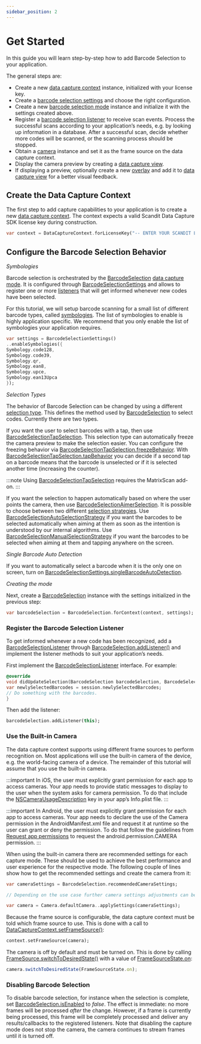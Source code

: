 ```yaml
---
sidebar_position: 2
---
```


# Get Started

In this guide you will learn step-by-step how to add Barcode Selection to your application.

The general steps are:

- Create a new [data capture context](https://docs.scandit.com/data-capture-sdk/flutter/core/api/data-capture-context.html#class-scandit.datacapture.core.DataCaptureContext) instance, initialized with your license key.
- Create a [barcode selection settings](https://docs.scandit.com/data-capture-sdk/flutter/barcode-capture/api/barcode-selection-settings.html#class-scandit.datacapture.barcode.selection.BarcodeSelectionSettings) and choose the right configuration.
- Create a new [barcode selection mode](https://docs.scandit.com/data-capture-sdk/flutter/barcode-capture/api/barcode-selection.html#class-scandit.datacapture.barcode.selection.BarcodeSelection) instance and initialize it with the settings created above.
- Register a [barcode selection listener](https://docs.scandit.com/data-capture-sdk/flutter/barcode-capture/api/barcode-selection-listener.html#interface-scandit.datacapture.barcode.selection.IBarcodeSelectionListener) to receive scan events. Process the successful scans according to your application’s needs, e.g. by looking up information in a database. After a successful scan, decide whether more codes will be scanned, or the scanning process should be stopped.
- Obtain a [camera](https://docs.scandit.com/data-capture-sdk/flutter/core/api/camera.html#class-scandit.datacapture.core.Camera) instance and set it as the frame source on the data capture context.
- Display the camera preview by creating a [data capture view](https://docs.scandit.com/data-capture-sdk/flutter/core/api/ui/data-capture-view.html#class-scandit.datacapture.core.ui.DataCaptureView).
- If displaying a preview, optionally create a new [overlay](https://docs.scandit.com/data-capture-sdk/flutter/barcode-capture/api/ui/barcode-selection-basic-overlay.html#class-scandit.datacapture.barcode.selection.ui.BarcodeSelectionBasicOverlay) and add it to [data capture view](https://docs.scandit.com/data-capture-sdk/flutter/core/api/ui/data-capture-view.html#class-scandit.datacapture.core.ui.DataCaptureView) for a better visual feedback.

## Create the Data Capture Context

The first step to add capture capabilities to your application is to create a new [data capture context](https://docs.scandit.com/data-capture-sdk/flutter/core/api/data-capture-context.html#class-scandit.datacapture.core.DataCaptureContext). The context expects a valid Scandit Data Capture SDK license key during construction.

```dart
var context = DataCaptureContext.forLicenseKey("-- ENTER YOUR SCANDIT LICENSE KEY HERE --");
```

## Configure the Barcode Selection Behavior

_Symbologies_

Barcode selection is orchestrated by the [BarcodeSelection](https://docs.scandit.com/data-capture-sdk/flutter/barcode-capture/api/barcode-selection.html#class-scandit.datacapture.barcode.selection.BarcodeSelection) [data capture mode](https://docs.scandit.com/data-capture-sdk/flutter/core/api/data-capture-mode.html#interface-scandit.datacapture.core.IDataCaptureMode). It is configured through [BarcodeSelectionSettings](https://docs.scandit.com/data-capture-sdk/flutter/barcode-capture/api/barcode-selection-settings.html#class-scandit.datacapture.barcode.selection.BarcodeSelectionSettings) and allows to register one or more [listeners](https://docs.scandit.com/data-capture-sdk/flutter/barcode-capture/api/barcode-selection-listener.html#interface-scandit.datacapture.barcode.selection.IBarcodeSelectionListener) that will get informed whenever new codes have been selected.

For this tutorial, we will setup barcode scanning for a small list of different barcode types, called [symbologies](https://docs.scandit.com/data-capture-sdk/flutter/barcode-capture/api/symbology.html#enum-scandit.datacapture.barcode.Symbology). The list of symbologies to enable is highly application specific. We recommend that you only enable the list of symbologies your application requires.

```dart
var settings = BarcodeSelectionSettings()
..enableSymbologies({
Symbology.code128,
Symbology.code39,
Symbology.qr,
Symbology.ean8,
Symbology.upce,
Symbology.ean13Upca
});
```

_Selection Types_

The behavior of Barcode Selection can be changed by using a different [selection type](https://docs.scandit.com/data-capture-sdk/flutter/barcode-capture/api/barcode-selection-type.html#interface-scandit.datacapture.barcode.selection.IBarcodeSelectionType). This defines the method used by [BarcodeSelection](https://docs.scandit.com/data-capture-sdk/flutter/barcode-capture/api/barcode-selection.html#class-scandit.datacapture.barcode.selection.BarcodeSelection) to select codes. Currently there are two types.

If you want the user to select barcodes with a tap, then use [BarcodeSelectionTapSelection](https://docs.scandit.com/data-capture-sdk/flutter/barcode-capture/api/barcode-selection-tap-selection.html#class-scandit.datacapture.barcode.selection.BarcodeSelectionTapSelection). This selection type can automatically freeze the camera preview to make the selection easier. You can configure the freezing behavior via [BarcodeSelectionTapSelection.freezeBehavior](https://docs.scandit.com/data-capture-sdk/flutter/barcode-capture/api/barcode-selection-tap-selection.html#property-scandit.datacapture.barcode.selection.BarcodeSelectionTapSelection.FreezeBehavior). With [BarcodeSelectionTapSelection.tapBehavior](https://docs.scandit.com/data-capture-sdk/flutter/barcode-capture/api/barcode-selection-tap-selection.html#property-scandit.datacapture.barcode.selection.BarcodeSelectionTapSelection.TapBehavior) you can decide if a second tap on a barcode means that the barcode is unselected or if it is selected another time (increasing the counter).

:::note
Using [BarcodeSelectionTapSelection](https://docs.scandit.com/data-capture-sdk/flutter/barcode-capture/api/barcode-selection-tap-selection.html#class-scandit.datacapture.barcode.selection.BarcodeSelectionTapSelection) requires the MatrixScan add-on.
:::

If you want the selection to happen automatically based on where the user points the camera, then use [BarcodeSelectionAimerSelection](https://docs.scandit.com/data-capture-sdk/flutter/barcode-capture/api/barcode-selection-aimer-selection.html#class-scandit.datacapture.barcode.selection.BarcodeSelectionAimerSelection). It is possible to choose between two different [selection strategies](https://docs.scandit.com/data-capture-sdk/flutter/barcode-capture/api/barcode-selection-strategy.html#interface-scandit.datacapture.barcode.selection.IBarcodeSelectionStrategy). Use
[BarcodeSelectionAutoSelectionStrategy](https://docs.scandit.com/data-capture-sdk/flutter/barcode-capture/api/barcode-selection-strategy.html#class-scandit.datacapture.barcode.selection.BarcodeSelectionAutoSelectionStrategy) if you want the barcodes to be selected automatically when aiming at them as soon as the intention is understood by our internal algorithms. Use [BarcodeSelectionManualSelectionStrategy](https://docs.scandit.com/data-capture-sdk/flutter/barcode-capture/api/barcode-selection-strategy.html#class-scandit.datacapture.barcode.selection.BarcodeSelectionManualSelectionStrategy) if you want the barcodes to be selected when aiming at them and tapping anywhere on the screen.

_Single Barcode Auto Detection_

If you want to automatically select a barcode when it is the only one on screen, turn on [BarcodeSelectionSettings.singleBarcodeAutoDetection](https://docs.scandit.com/data-capture-sdk/flutter/barcode-capture/api/barcode-selection-settings.html#property-scandit.datacapture.barcode.selection.BarcodeSelectionSettings.SingleBarcodeAutoDetection).

_Creating the mode_

Next, create a [BarcodeSelection](https://docs.scandit.com/data-capture-sdk/flutter/barcode-capture/api/barcode-selection.html#class-scandit.datacapture.barcode.selection.BarcodeSelection) instance with the settings initialized in the previous step:

```dart
var barcodeSelection = BarcodeSelection.forContext(context, settings);
```

### Register the Barcode Selection Listener

To get informed whenever a new code has been recognized, add a [BarcodeSelectionListener](https://docs.scandit.com/data-capture-sdk/flutter/barcode-capture/api/barcode-selection-listener.html#interface-scandit.datacapture.barcode.selection.IBarcodeSelectionListener) through [BarcodeSelection.addListener()](https://docs.scandit.com/data-capture-sdk/flutter/barcode-capture/api/barcode-selection.html#method-scandit.datacapture.barcode.selection.BarcodeSelection.AddListener) and implement the listener methods to suit your application’s needs.

First implement the [BarcodeSelectionListener](https://docs.scandit.com/data-capture-sdk/flutter/barcode-capture/api/barcode-selection-listener.html#interface-scandit.datacapture.barcode.selection.IBarcodeSelectionListener) interface. For example:

```dart
@override
void didUpdateSelection(BarcodeSelection barcodeSelection, BarcodeSelectionSession session) {
var newlySelectedBarcodes = session.newlySelectedBarcodes;
// Do something with the barcodes.
}
```

Then add the listener:

```dart
barcodeSelection.addListener(this);
```

### Use the Built-in Camera

The data capture context supports using different frame sources to perform recognition on. Most applications will use the built-in camera of the device, e.g. the world-facing camera of a device. The remainder of this tutorial will assume that you use the built-in camera.

:::important
In iOS, the user must explicitly grant permission for each app to access cameras. Your app needs to provide static messages to display to the user when the system asks for camera permission. To do that include the
[NSCameraUsageDescription](https://developer.apple.com/documentation/bundleresources/information%5Fproperty%5Flist/nscamerausagedescription) key in your app’s Info.plist file.
:::

:::important
In Android, the user must explicitly grant permission for each app to access cameras. Your app needs to declare the use of the Camera permission in the AndroidManifest.xml file and request it at runtime so the user can grant or deny the permission. To do that follow the guidelines from [Request app permissions](https://developer.android.com/training/permissions/requesting) to request the android.permission.CAMERA permission.
:::

When using the built-in camera there are recommended settings for each capture mode. These should be used to achieve the best performance and user experience for the respective mode. The following couple of lines show how to get the recommended settings and create the camera from it:

```dart
var cameraSettings = BarcodeSelection.recommendedCameraSettings;

// Depending on the use case further camera settings adjustments can be made here.

var camera = Camera.defaultCamera..applySettings(cameraSettings);
```

Because the frame source is configurable, the data capture context must be told which frame source to use. This is done with a call to [DataCaptureContext.setFrameSource()](https://docs.scandit.com/data-capture-sdk/flutter/core/api/data-capture-context.html#method-scandit.datacapture.core.DataCaptureContext.SetFrameSourceAsync):

```dart
context.setFrameSource(camera);
```

The camera is off by default and must be turned on. This is done by calling
[FrameSource.switchToDesiredState()](https://docs.scandit.com/data-capture-sdk/flutter/core/api/frame-source.html#method-scandit.datacapture.core.IFrameSource.SwitchToDesiredStateAsync) with a value of [FrameSourceState.on](https://docs.scandit.com/data-capture-sdk/flutter/core/api/frame-source.html#value-scandit.datacapture.core.FrameSourceState.On):

```js
camera.switchToDesiredState(FrameSourceState.on);
```



### Disabling Barcode Selection

To disable barcode selection, for instance when the selection is complete, set [BarcodeSelection.isEnabled](https://docs.scandit.com/data-capture-sdk/flutter/barcode-capture/api/barcode-selection.html#property-scandit.datacapture.barcode.selection.BarcodeSelection.IsEnabled) to _false_. The effect is immediate: no more frames will be processed _after_ the change. However, if a frame is currently being processed, this frame will be completely processed and deliver any results/callbacks to the registered listeners. Note that disabling the capture mode does not stop the camera, the camera continues to stream frames until it is turned off.
